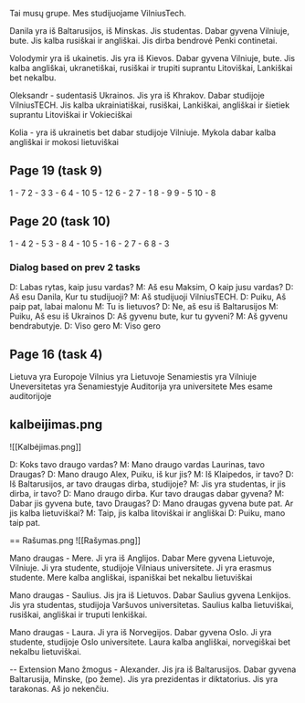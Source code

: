 Tai musų grupe. Mes studijuojame VilniusTech.

Danila yra iš Baltarusijos, iš Minskas. Jis studentas. Dabar gyvena Vilniuje, bute. Jis kalba rusiškai ir angliškai. Jis dirba bendrovė Penki continetai.

Volodymir yra iš ukainetis. Jis yra iš Kievos. Dabar gyvena Vilniuje, bute. Jis kalba angliškai, ukranetiškai, rusiškai ir trupiti suprantu Litoviškai, Lankiškai bet nekalbu.

Oleksandr - sudentasiš Ukrainos. Jis yra iš Khrakov. Dabar studijoje VilniusTECH. Jis kalba ukrainiatiškai, rusiškai, Lankiškai, angliškai ir šietiek suprantu Litoviškai ir Vokieciškai

Kolia - yra iš ukrainetis bet dabar studijoje Vilniuje. Mykola dabar kalba angliškai ir mokosi lietuviškai

## Page 19 (task 9)
1 - 7
2 - 3
3 - 6
4 - 10
5 - 12
6 - 2
7 - 1
8 - 9
9 - 5
10 - 8

## Page 20 (task 10)
1 - 4
2 - 5
3 - 8
4 - 10
5 - 1
6 - 2
7 - 6
8 - 3


### Dialog based on prev 2 tasks

D: Labas rytas, kaip jusu vardas?
M: Aš esu Maksim, O kaip jusu vardas?
D: Aš esu Danila, Kur tu studijuoji?
M: Aš studijuoji VilniusTECH.
D: Puiku, Aš paip pat, labai malonu
M: Tu is lietuvos?
D: Ne, aš esu iš Baltarusijos
M: Puiku, Aš esu iš Ukrainos
D: Aš gyvenu bute, kur tu gyveni?
M: Aš gyvenu bendrabutyje.
D: Viso gero
M: Viso gero


## Page 16 (task 4)

Lietuva yra Europoje
Vilnius yra Lietuvoje
Senamiestis yra Vilniuje
Uneversitetas yra Senamiestyje
Auditorija yra universitete
Mes esame auditorijoje



## kalbeijimas.png
![[Kalbėjimas.png]]

D: Koks tavo draugo vardas?
M: Mano draugo vardas Laurinas, tavo Draugas?
D: Mano draugo Alex, Puiku, iš kur jis?
M: Iš Klaipedos, ir tavo?
D: Iš Baltarusijos, ar tavo draugas dirba, studijoje?
M: Jis yra studentas, ir jis dirba, ir tavo?
D: Mano draugo dirba. Kur tavo draugas dabar gyvena?
M: Dabar jis gyvena bute, tavo Draugas?
D: Mano draugas gyvena bute pat. Ar jis kalba lietuviškai?
M: Taip, jis kalba litoviškai ir angliškai
D: Puiku, mano taip pat.


== Rašumas.png
![[Rašymas.png]]

Mano draugas - Mere. Ji yra iš Anglijos. Dabar Mere gyvena Lietuvoje, Vilniuje. Ji yra studente, studijoje Vilniaus universitete. Ji yra erasmus studente. Mere kalba angliškai, ispaniškai bet nekalbu lietuviškai


Mano draugas - Saulius. Jis jra iš Lietuvos. Dabar Saulius gyvena Lenkijos. Jis yra studentas, studijoja Varšuvos universitetas.
Saulius kalba lietuviškai, rusiškai, angliškai ir truputi lenkiškai.


Mano draugas - Laura. Ji yra iš Norvegijos. Dabar gyvena Oslo. Ji yra studente, studijoje Oslo universitete. Laura kalba angliškai, norvegiškai bet nekalbu lietuviškai.

-- Extension
Mano žmogus - Alexander. Jis jra iš Baltarusijos. Dabar gyvena Baltarusija, Minske, (po žeme). Jis yra prezidentas ir diktatorius. Jis yra tarakonas. Aš jo nekenčiu.









